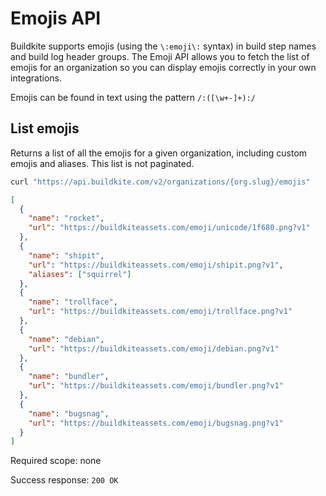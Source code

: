 # Emojis API

Buildkite supports emojis (using the `\:emoji\:` syntax) in build step names and build log header groups. The Emoji API allows you to fetch the list of emojis for an organization so you can display emojis correctly in your own integrations.

Emojis can be found in text using the pattern `/:([\w+-]+):/`

## List emojis

Returns a list of all the emojis for a given organization, including custom emojis and aliases. This list is not paginated.

```bash
curl "https://api.buildkite.com/v2/organizations/{org.slug}/emojis"
```

```json
[
  {
    "name": "rocket",
    "url": "https://buildkiteassets.com/emoji/unicode/1f680.png?v1"
  },
  {
    "name": "shipit",
    "url": "https://buildkiteassets.com/emoji/shipit.png?v1",
    "aliases": ["squirrel"]
  },
  {
    "name": "trollface",
    "url": "https://buildkiteassets.com/emoji/trollface.png?v1"
  },
  {
    "name": "debian",
    "url": "https://buildkiteassets.com/emoji/debian.png?v1"
  },
  {
    "name": "bundler",
    "url": "https://buildkiteassets.com/emoji/bundler.png?v1"
  },
  {
    "name": "bugsnag",
    "url": "https://buildkiteassets.com/emoji/bugsnag.png?v1"
  }
]
```

Required scope: none

Success response: `200 OK`

